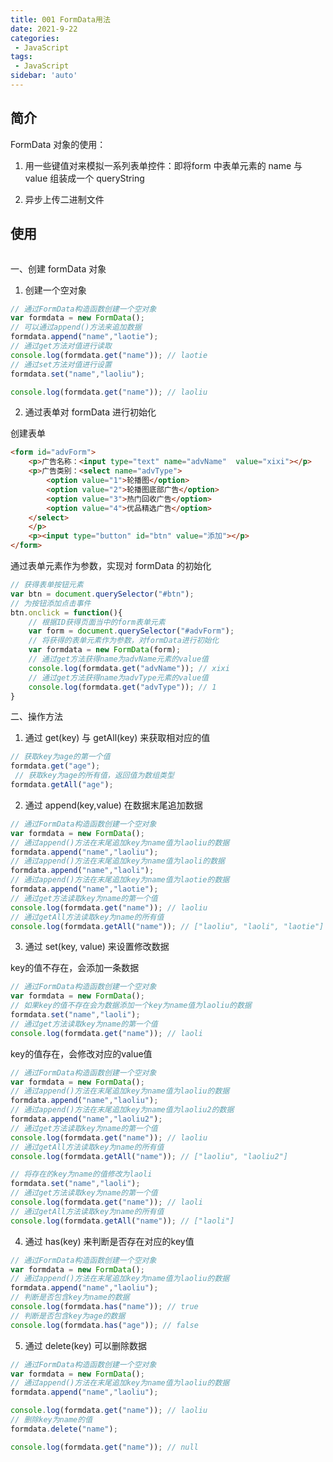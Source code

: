 ```yaml
---
title: 001 FormData用法
date: 2021-9-22
categories: 
 - JavaScript
tags:
 - JavaScript
sidebar: 'auto'
---
```


## 简介

FormData 对象的使用：

1. 用一些键值对来模拟一系列表单控件：即将form 中表单元素的 name 与 value 组装成一个 queryString

2. 异步上传二进制文件

## 使用

<img :src="$withBase('/js/form-data/1.png')"></img>

一、创建 formData 对象

1. 创建一个空对象
```js
// 通过FormData构造函数创建一个空对象
var formdata = new FormData();
// 可以通过append()方法来追加数据
formdata.append("name","laotie");
// 通过get方法对值进行读取
console.log(formdata.get("name")); // laotie
// 通过set方法对值进行设置
formdata.set("name","laoliu");

console.log(formdata.get("name")); // laoliu
```

2. 通过表单对 formData 进行初始化

创建表单
```html
<form id="advForm">
    <p>广告名称：<input type="text" name="advName"  value="xixi"></p>
    <p>广告类别：<select name="advType">
        <option value="1">轮播图</option>
        <option value="2">轮播图底部广告</option>
        <option value="3">热门回收广告</option>
        <option value="4">优品精选广告</option>
    </select>
    </p>
    <p><input type="button" id="btn" value="添加"></p>
</form>
```

通过表单元素作为参数，实现对 formData 的初始化
```js
// 获得表单按钮元素
var btn = document.querySelector("#btn");
// 为按钮添加点击事件
btn.onclick = function(){
    // 根据ID获得页面当中的form表单元素
    var form = document.querySelector("#advForm");
    // 将获得的表单元素作为参数，对formData进行初始化
    var formdata = new FormData(form);
    // 通过get方法获得name为advName元素的value值
    console.log(formdata.get("advName")); // xixi
    // 通过get方法获得name为advType元素的value值
    console.log(formdata.get("advType")); // 1 
}
```

二、操作方法

1. 通过 get(key) 与 getAll(key) 来获取相对应的值
```js
// 获取key为age的第一个值
formdata.get("age"); 
 // 获取key为age的所有值，返回值为数组类型
formdata.getAll("age");
```

2. 通过 append(key,value) 在数据末尾追加数据
```js
// 通过FormData构造函数创建一个空对象
var formdata = new FormData();
// 通过append()方法在末尾追加key为name值为laoliu的数据
formdata.append("name","laoliu");
// 通过append()方法在末尾追加key为name值为laoli的数据
formdata.append("name","laoli");
// 通过append()方法在末尾追加key为name值为laotie的数据
formdata.append("name","laotie");
// 通过get方法读取key为name的第一个值
console.log(formdata.get("name")); // laoliu
// 通过getAll方法读取key为name的所有值
console.log(formdata.getAll("name")); // ["laoliu", "laoli", "laotie"]
```

3. 通过 set(key, value) 来设置修改数据

key的值不存在，会添加一条数据
```js
// 通过FormData构造函数创建一个空对象
var formdata = new FormData();
// 如果key的值不存在会为数据添加一个key为name值为laoliu的数据
formdata.set("name","laoli");
// 通过get方法读取key为name的第一个值
console.log(formdata.get("name")); // laoli
```

key的值存在，会修改对应的value值
```js
// 通过FormData构造函数创建一个空对象
var formdata = new FormData();
// 通过append()方法在末尾追加key为name值为laoliu的数据
formdata.append("name","laoliu");
// 通过append()方法在末尾追加key为name值为laoliu2的数据
formdata.append("name","laoliu2");
// 通过get方法读取key为name的第一个值
console.log(formdata.get("name")); // laoliu
// 通过getAll方法读取key为name的所有值
console.log(formdata.getAll("name")); // ["laoliu", "laoliu2"]

// 将存在的key为name的值修改为laoli
formdata.set("name","laoli");
// 通过get方法读取key为name的第一个值
console.log(formdata.get("name")); // laoli
// 通过getAll方法读取key为name的所有值
console.log(formdata.getAll("name")); // ["laoli"]
```

4. 通过 has(key) 来判断是否存在对应的key值
```js
// 通过FormData构造函数创建一个空对象
var formdata = new FormData();
// 通过append()方法在末尾追加key为name值为laoliu的数据
formdata.append("name","laoliu");
// 判断是否包含key为name的数据
console.log(formdata.has("name")); // true
// 判断是否包含key为age的数据
console.log(formdata.has("age")); // false
```

5. 通过 delete(key) 可以删除数据
```js
// 通过FormData构造函数创建一个空对象
var formdata = new FormData();
// 通过append()方法在末尾追加key为name值为laoliu的数据
formdata.append("name","laoliu");

console.log(formdata.get("name")); // laoliu
// 删除key为name的值
formdata.delete("name");

console.log(formdata.get("name")); // null
```
